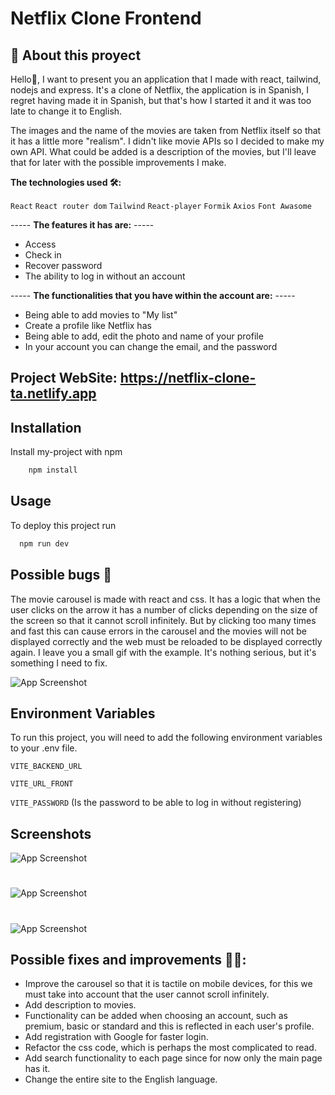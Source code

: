 

# Netflix Clone Frontend

## 🚀 About this proyect
Hello👋, I want to present you an application that I made with react, tailwind, nodejs and express. It's a clone of Netflix, the application is in Spanish, I regret having made it in Spanish, but that's how I started it and it was too late to change it to English.

The images and the name of the movies are taken from Netflix itself so that it has a little more "realism". I didn't like movie APIs so I decided to make my own API.
What could be added is a description of the movies, but I'll leave that for later with the possible improvements I make.



**The technologies used 🛠:**

 `React`
 `React router dom`
 `Tailwind`
 `React-player`
 `Formik`
 `Axios`
 `Font Awasome`


----- **The features it has are:** -----
-	Access
-	Check in
-	Recover password
-   The ability to log in without an account

----- **The functionalities that you have within the account are:** -----
- Being able to add movies to "My list"
- Create a profile like Netflix has
- Being able to add, edit the photo and name of your profile
- In your account you can change the email, and the password




## Project WebSite: https://netflix-clone-ta.netlify.app

## Installation

Install my-project with npm

```bash
    npm install
```
    
## Usage

To deploy this project run

```bash
  npm run dev
```

## Possible bugs 🚫

The movie carousel is made with react and css. It has a logic that when the user clicks on the arrow it has a number of clicks depending on the size of the screen so that it cannot scroll infinitely. But by clicking too many times and fast this can cause errors in the carousel and the movies will not be displayed correctly and the web must be reloaded to be displayed correctly again. I leave you a small gif with the example. It's nothing serious, but it's something I need to fix.

![App Screenshot](https://res.cloudinary.com/dkxm9njd6/image/upload/v1655065984/bug-gif_cgcgbx.gif)
## Environment Variables

To run this project, you will need to add the following environment variables to your .env file.


`VITE_BACKEND_URL`

`VITE_URL_FRONT`


`VITE_PASSWORD` (Is the password to be able to log in without registering)



## Screenshots

![App Screenshot](https://res.cloudinary.com/dkxm9njd6/image/upload/v1655065986/login_register-gif_vnh2uv.gif)

#

![App Screenshot](https://res.cloudinary.com/dkxm9njd6/image/upload/v1655065985/cambiar_email_pass-gif_pjbgxl.gif)

#

![App Screenshot](https://res.cloudinary.com/dkxm9njd6/image/upload/v1655065985/telefono-gif_dsuhfs.gif)


## Possible fixes and improvements 🔧💡:

- Improve the carousel so that it is tactile on mobile devices, for this we must take into account that the user cannot scroll infinitely.
- Add description to movies.
- Functionality can be added when choosing an account, such as premium, basic or standard and this is reflected in each user's profile.
- Add registration with Google for faster login.
- Refactor the css code, which is perhaps the most complicated to read.
- Add search functionality to each page since for now only the main page has it.
- Change the entire site to the English language.
